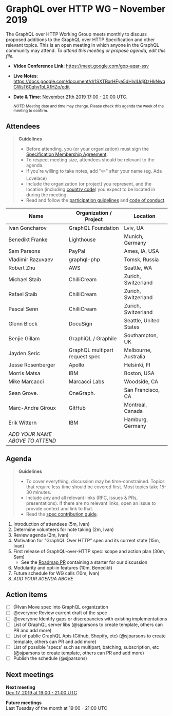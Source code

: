# GraphQL over HTTP WG – November 2019

The GraphQL over HTTP Working Group meets monthly to discuss proposed additions
to the GraphQL over HTTP Specification and other relevant topics.
This is an open meeting in which anyone in the GraphQL community may attend.
*To attend this meeting or propose agenda, edit this file.*

- **Video Conference Link**: https://meet.google.com/gop-aqar-ssv
- **Live Notes**: https://docs.google.com/document/d/1SXTBxrHFye5dHlvIUdjQzHkNwqGWsT60qhv1bLXfHZo/edit
- **Date & Time**: [November 21th 2019 17:00 - 20:00 UTC](https://www.timeanddate.com/worldclock/meetingdetails.html?year=2019&month=11&day=21&hour=17&min=0&sec=0&p1=224&p2=179&p3=136&p4=37&p5=239&p6=101&p7=152).

  <small>*NOTE:* Meeting date and time may change. Please check this agenda the week of the meeting to confirm.</small>

## Attendees

> **Guidelines**
> - Before attending, you (or your organization) must sign the [Specification Membership Agreement](https://github.com/graphql/foundation).
> - To respect meeting size, attendees should be relevant to the agenda.
> - If you're willing to take notes, add "✏️" after your name (eg. Ada Lovelace)
> - Include the organization (or project) you represent, and the location (including [country code](https://en.wikipedia.org/wiki/List_of_ISO_3166_country_codes#Current_ISO_3166_country_codes)) you expect to be located in during the meeting.
> - Read and follow the [participation guidelines](https://github.com/graphql/graphql-wg#participation-guidelines) and [code of conduct](https://github.com/graphql/foundation/blob/master/CODE-OF-CONDUCT.md).

| Name                     | Organization / Project         | Location
| ------------------------ | ------------------------------ | ------------------------
| Ivan Goncharov           | GraphQL Foundation             | Lviv, UA
| Benedikt Franke          | Lighthouse                     | Munich, Germany
| Sam Parsons              | PayPal                         | Ames, IA, USA
| Vladimir Razuvaev        | graphql-php                    | Tomsk, Russia
| Robert Zhu               | AWS                            | Seattle, WA
| Michael Staib            | ChilliCream                    | Zurich, Switzerland
| Rafael Staib             | ChilliCream                    | Zurich, Switzerland
| Pascal Senn              | ChilliCream                    | Zurich, Switzerland
| Glenn Block              | DocuSign                       | Seattle, United States
| Benjie Gillam            | GraphiQL / Graphile            | Southampton, UK
| Jayden Seric             | GraphQL multipart request spec | Melbourne, Australia
| Jesse Rosenberger        | Apollo                         | Helsinki, FI
| Morris Matsa             | IBM                            | Boston, USA
| Mike Marcacci            | Marcacci Labs                  | Woodside, CA
| Sean Grove.              | OneGraph.                      | San Francisco, CA
| Marc-Andre Giroux        | GitHub                         | Montreal, Canada
| Erik Wittern             | IBM                            | Hamburg, Germany
| *ADD YOUR NAME ABOVE TO ATTEND*

## Agenda

> **Guidelines**
> - To cover everything, discussion may be time-constrained. Topics that require less time should be covered first. Most topics take 15-30 minutes.
> - Include any and all relevant links (RFC, issues & PRs, presentations). If there are no relevant links, open an issue to provide context and link to that.
> - Read the [spec contribution guide](https://github.com/graphql/graphql-spec/blob/master/CONTRIBUTING.md).

<!--

Example agenda item:

1. Discuss moving the subscriptions proposal to stage 2 (30m, Lee)
   - [Subscriptions RFC](link.to/the-relevant/pr-or-issue-or-doc)
   - [GraphQL.js PR](github.link/to/the/project/pr)
   - [Another Relevant Link](youre.getting/the-idea.now)

-->

1. Introduction of attendees (5m, Ivan)
1. Determine volunteers for note taking (2m, Ivan)
1. Review agenda (2m, Ivan)
1. Motivation for "GraphQL Over HTTP" spec and its current state (15m, Ivan)
1. First release of GraphQL-over-HTTP spec: scope and action plan (30m, Sam)
   - See the [Roadmap PR](https://github.com/APIs-guru/graphql-over-http/pull/24) containing a starter for our discussion
1. Modularity and opt-in features (10m, Benedikt)
1. Future schedule for WG calls (10m, Ivan)
1. *ADD YOUR AGENDA ABOVE*


## Action items

- [ ] @Ivan Move spec into GraphQL organization
- [ ] @everyone Review current draft of the spec
- [ ] @everyone Identify gaps or discrepancies with existing implementations
- [ ] List of GraphQL server libs (@sjparsons to create template, others can PR and add more)
- [ ] List of public GraphQL Apis (Github, Shopify, etc) (@sjparsons to create template, others can PR and add more)
- [ ] List of possible 'specs' such as multipart, batching, subscription, etc (@sjparsons to create template, others can PR and add more)
- [ ] Publish the schedule (@sjparsons)

## Next meetings

**Next meeting**  
[Dec 17, 2019 at 19:00 - 21:00 UTC](https://www.timeanddate.com/worldclock/meetingdetails.html?year=2019&month=12&day=17&hour=19&min=0&sec=0&p1=224&p2=179&p3=136&p4=37&p5=239&p6=101&p7=152)

**Future meetings**  
Last Tuesday of the month at 19:00 - 21:00 UTC

